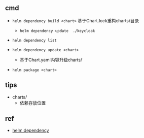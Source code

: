 

## cmd

+ `helm dependency build <chart>` 基于Chart.lock重构charts/目录
    + `helm dependency update  ./keycloak`

+ `helm dependency list`

+ `helm dependency update <chart>`
    + 基于Chart.yaml内容升级charts/

+ `helm package <chart>`

## tips

+ charts/
    + 依赖存放位置

## ref

+ [helm dependency](https://helm.sh/zh/docs/helm/helm_dependency/)